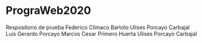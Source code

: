 # PrograWeb2020
Respositorio de prueba
Federico Climaco Bartolo
Ulises Porcayo Carbajal
Luis Gerardo Porcayo Marcos
Cesar Primero Huerta
Ulises Porcayo Carbajal
